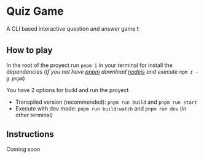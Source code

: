 # Quiz Game

A CLI based interactive question and answer game :heavy_exclamation_mark:

## How to play

In the root of the proyect run `pnpm i` in your terminal for install the dependencies
(_If you not have [pnpm](https://pnpm.io/) download [nodejs](https://nodejs.org/es) and execute `npm i -g pnpm`_)

You have 2 options for build and run the proyect

- Transpiled version (recommended): `pnpm run build` and `pnpm run start`
- Execute with dev mode: `pnpm run build:watch` and `pnpm run dev` (in other terminal)

## Instructions

Coming soon
